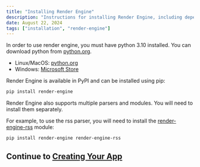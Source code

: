 ```yaml
---
title: "Installing Render Engine"
description: "Instructions for installing Render Engine, including dependencies and additional modules."
date: August 22, 2024
tags: ["installation", "render-engine"]
---
```


In order to use render engine, you must have python 3.10 installed. You can download python from [python.org](https://python.org).

- Linux/MacOS: [python.org](https://python.org)
- Windows: [Microsoft Store](https://apps.microsoft.com/store/detail/python-311/9NRWMJP3717K)

Render Engine is available in PyPI and can be installed using pip:

```bash
pip install render-engine
```

Render Engine also supports multiple parsers and modules. You will need to install them separately.

For example, to use the rss parser, you will need to install the [render-engine-rss] module:

```bash
pip install render-engine render-engine-rss
```

## Continue to [Creating Your App](creating-your-app.md)

[render-engine-rss]: https://pypi.org/project/render-engine-rss/

